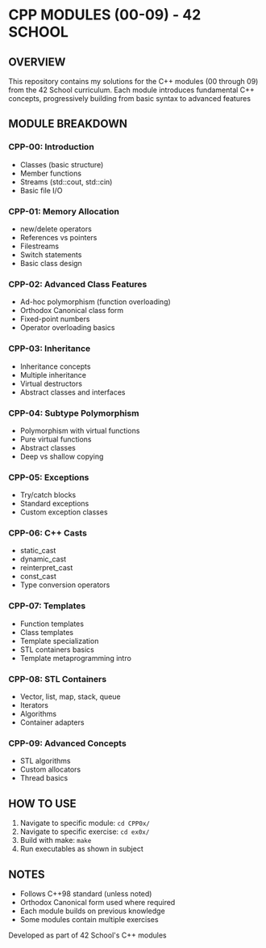 # CPP MODULES (00-09) - 42 SCHOOL

## OVERVIEW
This repository contains my solutions for the C++ modules (00 through 09) from the 42 School curriculum. Each module introduces fundamental C++ concepts, progressively building from basic syntax to advanced features

## MODULE BREAKDOWN

### CPP-00: Introduction
- Classes (basic structure)
- Member functions
- Streams (std::cout, std::cin)
- Basic file I/O

### CPP-01: Memory Allocation
- new/delete operators
- References vs pointers
- Filestreams
- Switch statements
- Basic class design

### CPP-02: Advanced Class Features
- Ad-hoc polymorphism (function overloading)
- Orthodox Canonical class form
- Fixed-point numbers
- Operator overloading basics

### CPP-03: Inheritance
- Inheritance concepts
- Multiple inheritance
- Virtual destructors
- Abstract classes and interfaces

### CPP-04: Subtype Polymorphism
- Polymorphism with virtual functions
- Pure virtual functions
- Abstract classes
- Deep vs shallow copying

### CPP-05: Exceptions
- Try/catch blocks
- Standard exceptions
- Custom exception classes

### CPP-06: C++ Casts
- static_cast
- dynamic_cast
- reinterpret_cast
- const_cast
- Type conversion operators

### CPP-07: Templates
- Function templates
- Class templates
- Template specialization
- STL containers basics
- Template metaprogramming intro

### CPP-08: STL Containers
- Vector, list, map, stack, queue
- Iterators
- Algorithms
- Container adapters

### CPP-09: Advanced Concepts
- STL algorithms
- Custom allocators
- Thread basics

## HOW TO USE
1. Navigate to specific module:
   `cd CPP0x/`
2. Navigate to specific exercise:
    `cd ex0x/`
2. Build with make:
   `make`
3. Run executables as shown in subject

## NOTES
- Follows C++98 standard (unless noted)
- Orthodox Canonical form used where required
- Each module builds on previous knowledge
- Some modules contain multiple exercises

Developed as part of 42 School's C++ modules
